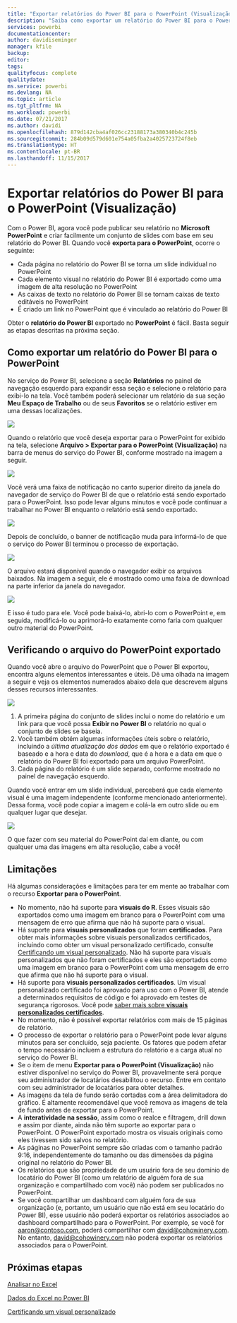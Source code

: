 ```yaml
---
title: "Exportar relatórios do Power BI para o PowerPoint (Visualização)"
description: "Saiba como exportar um relatório do Power BI para o PowerPoint."
services: powerbi
documentationcenter: 
author: davidiseminger
manager: kfile
backup: 
editor: 
tags: 
qualityfocus: complete
qualitydate: 
ms.service: powerbi
ms.devlang: NA
ms.topic: article
ms.tgt_pltfrm: NA
ms.workload: powerbi
ms.date: 07/21/2017
ms.author: davidi
ms.openlocfilehash: 879d142cba4af026cc23188173a380340b4c245b
ms.sourcegitcommit: 284b09d579d601e754a05fba2a4025723724f8eb
ms.translationtype: HT
ms.contentlocale: pt-BR
ms.lasthandoff: 11/15/2017
---
```

# <a name="export-reports-from-power-bi-to-powerpoint-preview"></a>Exportar relatórios do Power BI para o PowerPoint (Visualização)
Com o Power BI, agora você pode publicar seu relatório no **Microsoft PowerPoint** e criar facilmente um conjunto de slides com base em seu relatório do Power BI. Quando você **exporta para o PowerPoint**, ocorre o seguinte:

* Cada página no relatório do Power BI se torna um slide individual no PowerPoint
* Cada elemento visual no relatório do Power BI é exportado como uma imagem de alta resolução no PowerPoint
* As caixas de texto no relatório do Power BI se tornam caixas de texto editáveis no PowerPoint
* É criado um link no PowerPoint que é vinculado ao relatório do Power BI

Obter o **relatório do Power BI** exportado no **PowerPoint** é fácil. Basta seguir as etapas descritas na próxima seção.

## <a name="how-to-export-your-power-bi-report-to-powerpoint"></a>Como exportar um relatório do Power BI para o PowerPoint
No serviço do Power BI, selecione a seção **Relatórios** no painel de navegação esquerdo para expandir essa seção e selecione o relatório para exibi-lo na tela. Você também poderá selecionar um relatório da sua seção **Meu Espaço de Trabalho** ou de seus **Favoritos** se o relatório estiver em uma dessas localizações.

![](media/service-publish-to-powerpoint/powerbi_to_powerpoint_0.png)

Quando o relatório que você deseja exportar para o PowerPoint for exibido na tela, selecione **Arquivo > Exportar para o PowerPoint (Visualização)** na barra de menus do serviço do Power BI, conforme mostrado na imagem a seguir.

![](media/service-publish-to-powerpoint/powerbi_to_powerpoint_1.png)

Você verá uma faixa de notificação no canto superior direito da janela do navegador de serviço do Power BI de que o relatório está sendo exportado para o PowerPoint. Isso pode levar alguns minutos e você pode continuar a trabalhar no Power BI enquanto o relatório está sendo exportado.

![](media/service-publish-to-powerpoint/powerbi_to_powerpoint_2.png)

Depois de concluído, o banner de notificação muda para informá-lo de que o serviço do Power BI terminou o processo de exportação.

![](media/service-publish-to-powerpoint/powerbi_to_powerpoint_3.png)

O arquivo estará disponível quando o navegador exibir os arquivos baixados. Na imagem a seguir, ele é mostrado como uma faixa de download na parte inferior da janela do navegador.

![](media/service-publish-to-powerpoint/powerbi_to_powerpoint_4.png)

E isso é tudo para ele. Você pode baixá-lo, abri-lo com o PowerPoint e, em seguida, modificá-lo ou aprimorá-lo exatamente como faria com qualquer outro material do PowerPoint.

## <a name="checking-out-your-exported-powerpoint-file"></a>Verificando o arquivo do PowerPoint exportado
Quando você abre o arquivo do PowerPoint que o Power BI exportou, encontra alguns elementos interessantes e úteis. Dê uma olhada na imagem a seguir e veja os elementos numerados abaixo dela que descrevem alguns desses recursos interessantes.

![](media/service-publish-to-powerpoint/powerbi_to_powerpoint_5.png)

1. A primeira página do conjunto de slides inclui o nome do relatório e um link para que você possa **Exibir no Power BI** o relatório no qual o conjunto de slides se baseia.
2. Você também obtém algumas informações úteis sobre o relatório, incluindo a *última atualização dos dados* em que o relatório exportado é baseado e a hora e data do *download*, que é a hora e a data em que o relatório do Power BI foi exportado para um arquivo PowerPoint.
3. Cada página do relatório é um slide separado, conforme mostrado no painel de navegação esquerdo.

Quando você entrar em um slide individual, perceberá que cada elemento visual é uma imagem independente (conforme mencionado anteriormente). Dessa forma, você pode copiar a imagem e colá-la em outro slide ou em qualquer lugar que desejar.

![](media/service-publish-to-powerpoint/powerbi_to_powerpoint_6.png)

O que fazer com seu material do PowerPoint daí em diante, ou com qualquer uma das imagens em alta resolução, cabe a você!

## <a name="limitations"></a>Limitações
Há algumas considerações e limitações para ter em mente ao trabalhar com o recurso **Exportar para o PowerPoint**.

* No momento, não há suporte para **visuais do R**. Esses visuais são exportados como uma imagem em branco para o PowerPoint com uma mensagem de erro que afirma que não há suporte para o visual.
* Há suporte para **visuais personalizados** que foram **certificados**. Para obter mais informações sobre visuais personalizados certificados, incluindo como obter um visual personalizado certificado, consulte [Certificando um visual personalizado](power-bi-custom-visuals-certified.md). Não há suporte para visuais personalizados que não foram certificados e eles são exportados como uma imagem em branco para o PowerPoint com uma mensagem de erro que afirma que não há suporte para o visual.
* Há suporte para **visuais personalizados certificados**. Um visual personalizado certificado foi aprovado para uso com o Power BI, atende a determinados requisitos de código e foi aprovado em testes de segurança rigorosos. Você pode [saber mais sobre **visuais personalizados certificados**](power-bi-custom-visuals-certified.md).
* No momento, não é possível exportar relatórios com mais de 15 páginas de relatório.
* O processo de exportar o relatório para o PowerPoint pode levar alguns minutos para ser concluído, seja paciente. Os fatores que podem afetar o tempo necessário incluem a estrutura do relatório e a carga atual no serviço do Power BI.
* Se o item de menu **Exportar para o PowerPoint (Visualização)** não estiver disponível no serviço do Power BI, provavelmente será porque seu administrador de locatários desabilitou o recurso. Entre em contato com seu administrador de locatários para obter detalhes.
* As imagens da tela de fundo serão cortadas com a área delimitadora do gráfico. É altamente recomendável que você remova as imagens de tela de fundo antes de exportar para o PowerPoint.
* A **interatividade na sessão**, assim como o realce e filtragem, drill down e assim por diante, ainda não têm suporte ao exportar para o PowerPoint. O PowerPoint exportado mostra os visuais originais como eles tivessem sido salvos no relatório.
* As páginas no PowerPoint sempre são criadas com o tamanho padrão 9:16, independentemente do tamanho ou das dimensões da página original no relatório do Power BI.
* Os relatórios que são propriedade de um usuário fora de seu domínio de locatário do Power BI (como um relatório de alguém fora de sua organização e compartilhado com você) não podem ser publicados no PowerPoint.
* Se você compartilhar um dashboard com alguém fora de sua organização (e, portanto, um usuário que não está em seu locatário do Power BI), esse usuário não poderá exportar os relatórios associados ao dashboard compartilhado para o PowerPoint. Por exemplo, se você for aaron@contoso.com, poderá compartilhar com david@cohowinery.com. No entanto, david@cohowinery.com não poderá exportar os relatórios associados para o PowerPoint.

## <a name="next-steps"></a>Próximas etapas
[Analisar no Excel](service-analyze-in-excel.md)

[Dados do Excel no Power BI](service-excel-workbook-files.md)

[Certificando um visual personalizado](power-bi-custom-visuals-certified.md)

